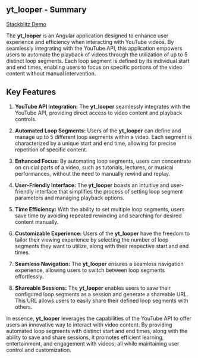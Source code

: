 
## yt_looper - Summary

<a href="https://stackblitz.com/github/ryanoc/yt_looper" target="_blank">Stackblitz Demo</a>

The **yt_looper** is an Angular application designed to enhance user experience and efficiency when interacting with YouTube videos. By seamlessly integrating with the YouTube API, this application empowers users to automate the playback of videos through the utilization of up to 5 distinct loop segments. Each loop segment is defined by its individual start and end times, enabling users to focus on specific portions of the video content without manual intervention.

## Key Features

1. **YouTube API Integration:** The **yt_looper** seamlessly integrates with the YouTube API, providing direct access to video content and playback controls.

2. **Automated Loop Segments:** Users of the **yt_looper** can define and manage up to 5 different loop segments within a video. Each segment is characterized by a unique start and end time, allowing for precise repetition of specific content.

3. **Enhanced Focus:** By automating loop segments, users can concentrate on crucial parts of a video, such as tutorials, lectures, or musical performances, without the need to manually rewind and replay.

4. **User-Friendly Interface:** The **yt_looper** boasts an intuitive and user-friendly interface that simplifies the process of setting loop segment parameters and managing playback options.

5. **Time Efficiency:** With the ability to set multiple loop segments, users save time by avoiding repeated rewinding and searching for desired content manually.

6. **Customizable Experience:** Users of the **yt_looper** have the freedom to tailor their viewing experience by selecting the number of loop segments they want to utilize, along with their respective start and end times.

7. **Seamless Navigation:** The **yt_looper** ensures a seamless navigation experience, allowing users to switch between loop segments effortlessly.

8. **Shareable Sessions:** The **yt_looper** enables users to save their configured loop segments as a session and generate a shareable URL. This URL allows users to easily share their defined loop segments with others.

In essence, **yt_looper** leverages the capabilities of the YouTube API to offer users an innovative way to interact with video content. By providing automated loop segments with distinct start and end times, along with the ability to save and share sessions, it promotes efficient learning, entertainment, and engagement with videos, all while maintaining user control and customization.